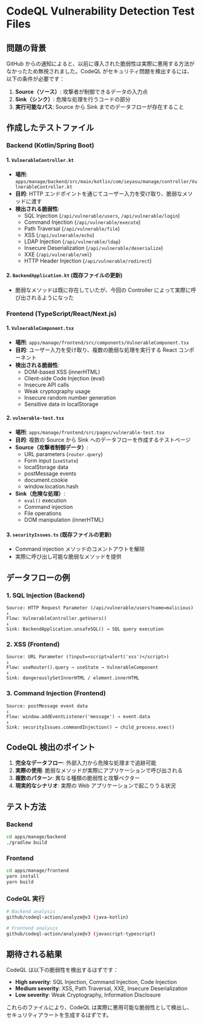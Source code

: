 # CodeQL Vulnerability Detection Test Files

## 問題の背景

GitHub からの通知によると、以前に導入された脆弱性は実際に悪用する方法がなかったため無視されました。CodeQL がセキュリティ問題を検出するには、以下の条件が必要です：

1. **Source（ソース）**: 攻撃者が制御できるデータの入力点
2. **Sink（シンク）**: 危険な処理を行うコードの部分
3. **実行可能なパス**: Source から Sink までのデータフローが存在すること

## 作成したテストファイル

### Backend (Kotlin/Spring Boot)

#### 1. `VulnerableController.kt`

- **場所**: `apps/manage/backend/src/main/kotlin/com/ieyasu/manage/controller/VulnerableController.kt`
- **目的**: HTTP エンドポイントを通じてユーザー入力を受け取り、脆弱なメソッドに渡す
- **検出される脆弱性**:
  - SQL Injection (`/api/vulnerable/users`, `/api/vulnerable/login`)
  - Command Injection (`/api/vulnerable/execute`)
  - Path Traversal (`/api/vulnerable/file`)
  - XSS (`/api/vulnerable/echo`)
  - LDAP Injection (`/api/vulnerable/ldap`)
  - Insecure Deserialization (`/api/vulnerable/deserialize`)
  - XXE (`/api/vulnerable/xml`)
  - HTTP Header Injection (`/api/vulnerable/redirect`)

#### 2. `BackendApplication.kt` (既存ファイルの更新)

- 脆弱なメソッドは既に存在していたが、今回の Controller によって実際に呼び出されるようになった

### Frontend (TypeScript/React/Next.js)

#### 1. `VulnerableComponent.tsx`

- **場所**: `apps/manage/frontend/src/components/VulnerableComponent.tsx`
- **目的**: ユーザー入力を受け取り、複数の脆弱な処理を実行する React コンポーネント
- **検出される脆弱性**:
  - DOM-based XSS (innerHTML)
  - Client-side Code Injection (eval)
  - Insecure API calls
  - Weak cryptography usage
  - Insecure random number generation
  - Sensitive data in localStorage

#### 2. `vulnerable-test.tsx`

- **場所**: `apps/manage/frontend/src/pages/vulnerable-test.tsx`
- **目的**: 複数の Source から Sink へのデータフローを作成するテストページ
- **Source（攻撃者制御データ）**:
  - URL parameters (`router.query`)
  - Form input (`useState`)
  - localStorage data
  - postMessage events
  - document.cookie
  - window.location.hash
- **Sink（危険な処理）**:
  - `eval()` execution
  - Command injection
  - File operations
  - DOM manipulation (innerHTML)

#### 3. `securityIssues.ts` (既存ファイルの更新)

- Command injection メソッドのコメントアウトを解除
- 実際に呼び出し可能な脆弱なメソッドを提供

## データフローの例

### 1. SQL Injection (Backend)

```
Source: HTTP Request Parameter (/api/vulnerable/users?name=malicious)
↓
Flow: VulnerableController.getUsers()
↓
Sink: BackendApplication.unsafeSQL() → SQL query execution
```

### 2. XSS (Frontend)

```
Source: URL Parameter (?input=<script>alert('xss')</script>)
↓
Flow: useRouter().query → useState → VulnerableComponent
↓
Sink: dangerouslySetInnerHTML / element.innerHTML
```

### 3. Command Injection (Frontend)

```
Source: postMessage event data
↓
Flow: window.addEventListener('message') → event.data
↓
Sink: securityIssues.commandInjection() → child_process.exec()
```

## CodeQL 検出のポイント

1. **完全なデータフロー**: 外部入力から危険な処理まで追跡可能
2. **実際の使用**: 脆弱なメソッドが実際にアプリケーションで呼び出される
3. **複数のパターン**: 異なる種類の脆弱性と攻撃ベクター
4. **現実的なシナリオ**: 実際の Web アプリケーションで起こりうる状況

## テスト方法

### Backend

```bash
cd apps/manage/backend
./gradlew build
```

### Frontend

```bash
cd apps/manage/frontend
yarn install
yarn build
```

### CodeQL 実行

```bash
# Backend analysis
github/codeql-action/analyze@v3 (java-kotlin)

# Frontend analysis
github/codeql-action/analyze@v3 (javascript-typescript)
```

## 期待される結果

CodeQL は以下の脆弱性を検出するはずです：

- **High severity**: SQL Injection, Command Injection, Code Injection
- **Medium severity**: XSS, Path Traversal, XXE, Insecure Deserialization
- **Low severity**: Weak Cryptography, Information Disclosure

これらのファイルにより、CodeQL は実際に悪用可能な脆弱性として検出し、セキュリティアラートを生成するはずです。
